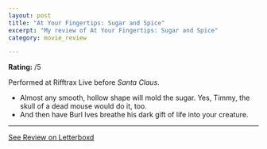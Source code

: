 ```yaml
---
layout: post
title: "At Your Fingertips: Sugar and Spice"
excerpt: "My review of At Your Fingertips: Sugar and Spice"
category: movie_review

---
```


**Rating:** /5

Performed at Rifftrax Live before <i>Santa Claus</i>.

* Almost any smooth, hollow shape will mold the sugar. Yes, Timmy, the skull of a dead mouse would do it, too.
* And then have Burl Ives breathe his dark gift of life into your creature.


<hr>

[See Review on Letterboxd](https://boxd.it/9h1Nib)
